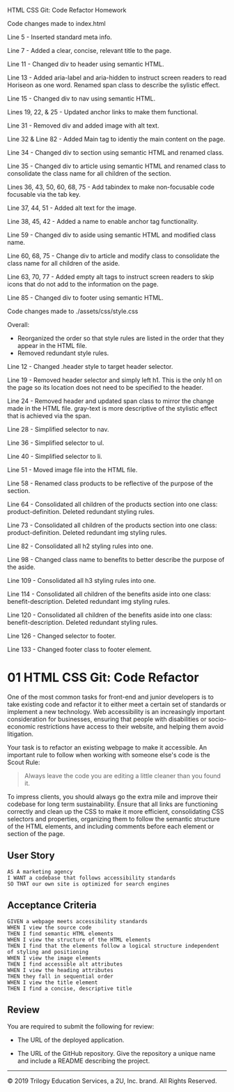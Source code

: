 HTML CSS Git: Code Refactor Homework

Code changes made to index.html

Line 5 - Inserted standard meta info.

Line 7 - Added a clear, concise, relevant title to the page.

Line 11 - Changed div to header using semantic HTML.

Line 13 - Added aria-label and aria-hidden to instruct screen readers to read Horiseon as one word. Renamed span class to describe the sylistic effect.

Line 15 - Changed div to nav using semantic HTML.

Lines 19, 22, & 25 - Updated anchor links to make them functional.

Line 31 - Removed div and added image with alt text.

Line 32 & Line 82 - Added Main tag to identiy the main content on the page.

Line 34 - Changed div to section using semantic HTML and renamed class.

Line 35 - Changed div to article using semantic HTML and renamed class to consolidate the class name for all children of the section.

Lines 36, 43, 50, 60, 68, 75 - Add tabindex to make non-focusable code focusable via the tab key.


Line 37, 44, 51 - Added alt text for the image.

Line 38, 45, 42  - Added a name to enable anchor tag functionality.

Line 59 - Changed div to aside using semantic HTML and modified class name.

Line 60, 68, 75 - Change div to article and modify class to consolidate the class name for all children of the aside.

Line 63, 70, 77 - Added empty alt tags to instruct screen readers to skip icons that do not add to the information on the page.

Line 85 - Changed div to footer using semantic HTML.


Code changes made to ./assets/css/style.css

Overall: 
- Reorganized the order so that style rules are listed in the order that they appear in the HTML file.
- Removed redundant style rules.

Line 12 - Changed .header style to target header selector.

Line 19 - Removed header selector and simply left h1. This is the only h1 on the page so its location does not need to be specified to the header.

Line 24 - Removed header and updated span class to mirror the change made in the HTML file. gray-text is more descriptive of the stylistic effect that is achieved via the span.

Line 28 - Simplified selector to nav.

Line 36 - Simplified selector to ul.

Line 40 - Simplified selector to li.

Line 51 - Moved image file into the HTML file.

Line 58 - Renamed class products to be reflective of the purpose of the section.

Line 64 - Consolidated all children of the products section into one class: product-definition. Deleted redundant styling rules.

Line 73 - Consolidated all children of the products section into one class: product-definition. Deleted redundant img styling rules.

Line 82 - Consolidated all h2 styling rules into one.

Line 98 - Changed class name to benefits to better describe the purpose of the aside.

Line 109 - Consolidated all h3 styling rules into one.

Line 114 - Consolidated all children of the benefits aside into one class: benefit-description. Deleted redundant img styling rules.

Line 120 - Consolidated all children of the benefits aside into one class: benefit-description. Deleted redundant styling rules.

Line 126 - Changed selector to footer.

Line 133 - Changed footer class to footer element.

# 01 HTML CSS Git: Code Refactor

One of the most common tasks for front-end and junior developers is to take existing code and refactor it to either meet a certain set of standards or implement a new technology. Web accessibility is an increasingly important consideration for businesses, ensuring that people with disabilities or socio-economic restrictions have access to their website, and helping them avoid litigation.

Your task is to refactor an existing webpage to make it accessible. An important rule to follow when working with someone else's code is the Scout Rule:

> Always leave the code you are editing a little cleaner than you found it.

To impress clients, you should always go the extra mile and improve their codebase for long term sustainability. Ensure that all links are functioning correctly and clean up the CSS to make it more efficient, consolidating CSS selectors and properties, organizing them to follow the semantic structure of the HTML elements, and including comments before each element or section of the page.

## User Story

```
AS A marketing agency
I WANT a codebase that follows accessibility standards
SO THAT our own site is optimized for search engines
```

## Acceptance Criteria

```
GIVEN a webpage meets accessibility standards
WHEN I view the source code
THEN I find semantic HTML elements
WHEN I view the structure of the HTML elements
THEN I find that the elements follow a logical structure independent of styling and positioning
WHEN I view the image elements
THEN I find accessible alt attributes
WHEN I view the heading attributes
THEN they fall in sequential order
WHEN I view the title element
THEN I find a concise, descriptive title
```

## Review

You are required to submit the following for review:

* The URL of the deployed application.

* The URL of the GitHub repository. Give the repository a unique name and include a README describing the project.

- - -
© 2019 Trilogy Education Services, a 2U, Inc. brand. All Rights Reserved.

